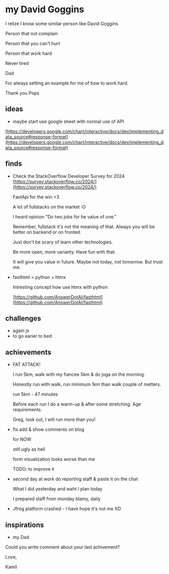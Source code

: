 # my David Goggins

I relize I know some similar person like David Goggins

Person that not complain 

Person that you can't hurt

Person that work hard

Never tired

Dad

For always setting an example for me of how to work hard.

Thank you Pops


## ideas
* maybe start use google sheet with normal use of API 

[https://developers.google.com/chart/interactive/docs/dev/implementing_data_source#response-format](https://developers.google.com/chart/interactive/docs/dev/implementing_data_source#response-format)


## finds 
* Check the StackOverflow Developer Survey for 2024 [https://survey.stackoverflow.co/2024/](https://survey.stackoverflow.co/2024/)

  FastApi for the win <3
  
  A lot of fullstacks on the market :O

  I heard opinion "Do two jobs for he value of one." 

  Remember, fullstack it's not the meaning of that. Always you will be better on backend or on fronted.

  Just don't be scary of learn other technologies.

  Be more open, more varianty. Have fun with that.

  It will give you value in future. Maybe not today, not tomorrow. But trust me.
  
* fasthtml = python + htmx 
  
  Intresting concept how use htmx with python

  [https://github.com/AnswerDotAI/fasthtml](https://github.com/AnswerDotAI/fasthtml)

## challenges
* again js
* to go earier to bed

## achievements
* FAT ATTACK!

  I run 5km, walk with my fiancee 5km & do joga on the morning.

  Honestly run with walk, run minimum 1km than walk couple of metters.

  run 5km - 47 minutes

  Before each run I do a warm-up & after some stretching. Age requirements.

  Greg, look out, I will run more than you!

* fix add & show comments on blog 

  for NOW 

  still ugly as hell

  form visualization looks worse than me

  TODO: to improve it

* second day at work do reporting staff & paste it on the chat

  What I did yesterday and waht I plan today

  I prepared staff from monday blamy, daily

*  Jfrog platform crashed - I have hope it's not me XD
  
  
## inspirations
* my Dad


Could you write comment about your last achivement?

Love,

Kamil
